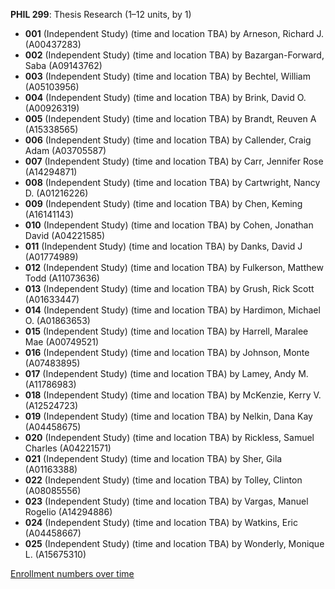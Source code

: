 **PHIL 299**: Thesis Research (1–12 units, by 1)

- **001** (Independent Study) (time and location TBA) by Arneson, Richard J. (A00437283)
- **002** (Independent Study) (time and location TBA) by Bazargan-Forward, Saba (A09143762)
- **003** (Independent Study) (time and location TBA) by Bechtel, William (A05103956)
- **004** (Independent Study) (time and location TBA) by Brink, David O. (A00926319)
- **005** (Independent Study) (time and location TBA) by Brandt, Reuven A (A15338565)
- **006** (Independent Study) (time and location TBA) by Callender, Craig Adam (A03705587)
- **007** (Independent Study) (time and location TBA) by Carr, Jennifer Rose (A14294871)
- **008** (Independent Study) (time and location TBA) by Cartwright, Nancy D. (A01216226)
- **009** (Independent Study) (time and location TBA) by Chen, Keming (A16141143)
- **010** (Independent Study) (time and location TBA) by Cohen, Jonathan David (A04221585)
- **011** (Independent Study) (time and location TBA) by Danks, David J (A01774989)
- **012** (Independent Study) (time and location TBA) by Fulkerson, Matthew Todd (A11073636)
- **013** (Independent Study) (time and location TBA) by Grush, Rick Scott (A01633447)
- **014** (Independent Study) (time and location TBA) by Hardimon, Michael O. (A01863653)
- **015** (Independent Study) (time and location TBA) by Harrell, Maralee Mae (A00749521)
- **016** (Independent Study) (time and location TBA) by Johnson, Monte (A07483895)
- **017** (Independent Study) (time and location TBA) by Lamey, Andy M. (A11786983)
- **018** (Independent Study) (time and location TBA) by McKenzie, Kerry V. (A12524723)
- **019** (Independent Study) (time and location TBA) by Nelkin, Dana Kay (A04458675)
- **020** (Independent Study) (time and location TBA) by Rickless, Samuel Charles (A04221571)
- **021** (Independent Study) (time and location TBA) by Sher, Gila (A01163388)
- **022** (Independent Study) (time and location TBA) by Tolley, Clinton (A08085556)
- **023** (Independent Study) (time and location TBA) by Vargas, Manuel Rogelio (A14294886)
- **024** (Independent Study) (time and location TBA) by Watkins, Eric (A04458667)
- **025** (Independent Study) (time and location TBA) by Wonderly, Monique L. (A15675310)

[Enrollment numbers over time](./PHIL299.tsv)
